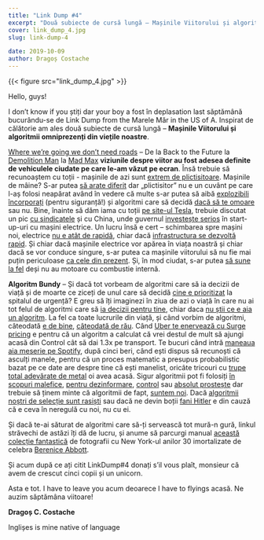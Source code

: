```yaml
---
title: "Link Dump #4"
excerpt: "Două subiecte de cursă lungă – Mașinile Viitorului și algoritmii omniprezenți din viețile noastre."
cover: link_dump_4.jpg
slug: link-dump-4

date: 2019-10-09
author: Dragoș Costache
---
```


{{< figure src="link_dump_4.jpg" >}}
 
Hello, guys!

I don’t know if you știți dar your boy a fost în deplasation last săptămână bucurându-se de Link Dump from the Marele Măr in the US of A. Inspirat de călătorie am ales două subiecte de cursă lungă – <span class="has-background-warning">**Mașinile Viitorului și algoritmii omniprezenți din viețile noastre**</span>.
 

[Where we’re going we don’t need roads](https://www.youtube.com/watch?v=pDX997uKTGg) – De la Back to the Future la [Demolition Man](https://bestmoviecars.com/all-cars-in-demolition-man-1993/) la [Mad Max](https://www.ranker.com/list/mad-max-car-list/coy-jandreau) <span class="has-background-warning">**viziunile despre viitor au fost adesea definite de vehiculele ciudate pe care le-am văzut pe ecran**</span>. Însă trebuie să recunoaștem cu toții - mașinile de azi sunt [extrem de plictisitoare](https://jalopnik.com/a-design-engineer-explains-exactly-why-your-car-is-so-b-1795485696). Mașinile de mâine? S-ar putea [să arate diferit](https://edition.cnn.com/2019/09/02/perspectives/electric-vehicle-design/index.html) dar „plictisitor” nu e un cuvânt pe care l-aș folosi neapărat având în vedere că multe s-ar putea să aibă [explozibili încorporați](https://www.cnet.com/roadshow/news/bosch-electric-car-explosive-safety/) (pentru siguranță!) și algoritmi care să decidă [dacă să te omoare](https://onezero.medium.com/how-should-self-driving-cars-choose-who-not-to-kill-442f2a5a1b59) sau nu. Bine, înainte să dăm iama cu toții [pe site-ul Tesla](https://interestingengineering.com/elon-musk-says-tesla-is-hoping-to-open-in-romania-soon-following-tweet-about-countrys-flag), trebuie discutat un pic [cu sindicatele](https://www.cnbc.com/2019/09/30/gm-strike-highlights-how-shift-to-electric-cars-puts-future-auto-jobs-at-risk.html) și cu China, unde guvernul [investește serios](https://pulitzercenter.org/reporting/how-china-driving-future-electric-cars) în start-up-uri cu mașini electrice. Un lucru însă e cert – schimbarea spre mașini noi, electrice [nu e atât de rapidă](https://www.forbes.com/sites/brookecrothers/2019/09/22/why-americans-dont-buy-electric-cars-hey-the-tesla-model-3-isnt-that-popular/), chiar dacă [infrastructura se dezvoltă rapid](https://www.marketwatch.com/story/this-could-be-the-next-gold-mine-for-tesla-and-other-electric-vehicles-2019-10-02). Și chiar dacă mașinile electrice  vor apărea în viața noastră și chiar dacă se vor conduce singure, s-ar putea ca mașinile viitorului să nu fie mai puțin periculoase [ca cele din prezent](https://www.theguardian.com/technology/2019/oct/03/collision-course-pedestrian-deaths-rising-driverless-cars). Și, în mod ciudat, s-ar putea [să sune la fel](https://www.theverge.com/2019/7/1/20676854/electric-cars-artificial-safety-noise-low-speeds-european-union-rules-2019-2021) deși nu au motoare cu combustie internă.

<span class="has-background-warning">**Algoritm Bundy**</span> – Și dacă tot vorbeam de algoritmi care să ia decizii de viață și de moarte ce ziceți de unul care să decidă [cine e prioritizat](https://www.jwatch.org/na48367/2019/01/24/can-computers-perform-emergency-department-triage) la spitalul de urgență? E greu să îți imaginezi în ziua de azi o viață în care nu ai tot felul de algoritmi care să [ia decizii pentru tine](https://www.vox.com/technology/2018/10/1/17882340/how-algorithms-control-your-life-hannah-fry), chiar daca [nu știi ce e aia un algoritm](https://www.bbc.com/ideas/videos/what-on-earth-is-an-algorithm-anyway/p07nw8ny). La fel ca toate lucrurile din viață, și când vorbim de algoritmi, câteodată [e de bine](https://voicebot.ai/2019/10/05/what-are-virtual-assistants/), [câteodată de rău](https://hbr.org/2019/08/what-people-hate-about-being-managed-by-algorithms-according-to-a-study-of-uber-drivers). Când [Uber te enervează cu Surge pricing](https://www.forbes.com/sites/nicolemartin1/2019/03/30/uber-charges-more-if-they-think-youre-willing-to-pay-more/#5aa766317365) e pentru că un algoritm a calculat că vrei destul de mult să ajungi acasă din Control cât să dai 1.3x pe transport. Te bucuri când intră [maneaua aia meserie pe Spotify](https://onezero.medium.com/how-spotifys-algorithm-knows-exactly-what-you-want-to-listen-to-4b6991462c5c), după cinci beri, când ești dispus să recunoști că asculți manele, pentru că un proces matematic a presupus probabilistic bazat pe ce date are despre tine că ești manelist, oricâte tricouri cu [trupe total adevărate de metal](https://newatlas.com/dadabots-death-metal-neural-network-livestream/59394/) oi avea acasă. Sigur algoritmii pot fi folosiți [în scopuri malefice](https://www.descopera.ro/lumea-digitala/18422606-ai-poate-fi-folosit-pentru-a-genera-comentarii-spam), [pentru dezinformare](https://techcrunch.com/2019/09/26/voter-manipulation-on-social-media-now-a-global-problem-report-finds/), [control](https://qz.com/india/1720516/kashmir-to-lgbt-modi-and-bjp-use-algorithms-to-manipulate-minds/) sau [absolut prostește](https://thenextweb.com/google/2019/06/14/youtube-recommendations-toxic-algorithm-google-ai/) dar trebuie să ținem minte că algoritmii de fapt, [suntem noi](https://www.theatlantic.com/technology/archive/2019/09/is-amazons-search-algorithm-biased-its-hard-to-prove/598264/). Dacă [algoritmii noștri de selecție sunt rasiști](https://towardsdatascience.com/https-medium-com-mauriziosantamicone-is-artificial-intelligence-racist-66ea8f67c7de) sau dacă ne devin boții [fani Hitler](https://en.wikipedia.org/wiki/Tay_(bot)) e din cauză că e ceva în neregulă cu noi, nu cu ei.

Și dacă te-ai săturat de algoritmi care să-ți servească tot mură-n gură, linkul străvechi de astăzi îți dă de lucru, și anume să parcurgi manual [această colecție fantastică](https://digitalcollections.nypl.org/collections/changing-new-york#/?tab=about) de fotografii cu New York-ul anilor 30 imortalizate de celebra [Berenice Abbott](https://www.ft.com/content/bf22f736-c927-11e9-af46-b09e8bfe60c0). 

<span class="has-background-info">Și acum după ce ați citit LinkDump#4 donați s’il vous plaît, monsieur că avem de crescut cinci copii și un unicorn</span>.

Asta e tot. I have to leave you acum deoarece I have to flyings acasă. Ne auzim săptămâna viitoare!

**Dragoș C. Costache**

Inglișes is mine native of language

